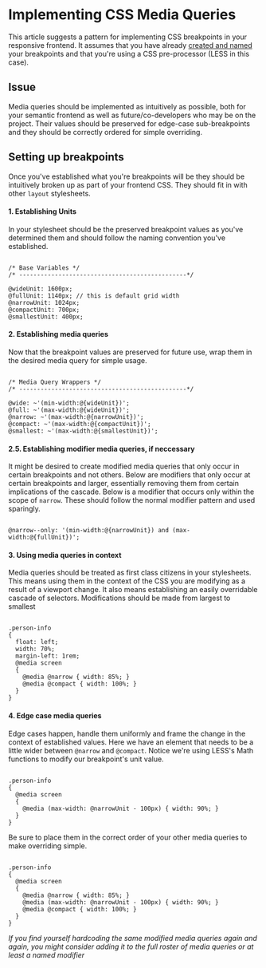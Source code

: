 # Implementing CSS Media Queries
This article suggests a pattern for implementing CSS breakpoints in your responsive frontend. It assumes that you have already [created and named](creating-and-naming-css-breakpoints.md) your breakpoints and that you're using a CSS pre-processor (LESS in this case).

## Issue
Media queries should be implemented as intuitively as possible, both for your semantic frontend as well as future/co-developers who may be on the project. Their values should be preserved for edge-case sub-breakpoints and they should be correctly ordered for simple overriding.

## Setting up breakpoints
Once you've established what you're breakpoints will be they should be intuitively broken up as part of your frontend CSS. They should fit in with other `layout` stylesheets.

#### 1. Establishing Units
In your stylesheet should be the preserved breakpoint values as you've determined them and should follow the naming convention you've established.

```less

/* Base Variables */
/* -----------------------------------------------*/

@wideUnit: 1600px;
@fullUnit: 1140px; // this is default grid width
@narrowUnit: 1024px;
@compactUnit: 700px;
@smallestUnit: 400px;

```

#### 2. Establishing media queries
Now that the breakpoint values are preserved for future use, wrap them in the desired media query for simple usage.

```less

/* Media Query Wrappers */
/* -----------------------------------------------*/

@wide: ~'(min-width:@{wideUnit})';
@full: ~'(max-width:@{wideUnit})';
@narrow: ~'(max-width:@{narrowUnit})';
@compact: ~'(max-width:@{compactUnit})';
@smallest: ~'(max-width:@{smallestUnit})';

```

#### 2.5. Establishing modifier media queries, if neccessary
It might be desired to create modified media queries that only occur in certain breakpoints and not others. Below are modifiers that only occur at certain breakpoints and larger, essentially removing them from certain implications of the cascade. Below is a modifier that occurs only within the scope of `narrow`.  These should follow the normal modifier pattern and used sparingly.

```less

@narrow--only: '(min-width:@{narrowUnit}) and (max-width:@{fullUnit})';

```

#### 3. Using media queries in context
Media queries should be treated as first class citizens in your stylesheets. This means using them in the context of the CSS you are modifying as a result of a viewport change. It also means establishing an easily overridable cascade of selectors. Modifications should be made from largest to smallest

```less

.person-info
{
  float: left;
  width: 70%;
  margin-left: 1rem;
  @media screen
  {
  	@media @narrow { width: 85%; }
  	@media @compact { width: 100%; }
  }
}

```

#### 4. Edge case media queries
Edge cases happen, handle them uniformly and frame the change in the context of established values. Here we have an element that needs to be a little wider between `@narrow` and `@compact`. Notice we're using LESS's Math functions to modify our breakpoint's unit value.

```less

.person-info
{
  @media screen
  {
    @media (max-width: @narrowUnit - 100px) { width: 90%; }
  }
}

```

Be sure to place them in the correct order of your other media queries to make overriding simple.

```less

.person-info
{
  @media screen
  {
  	@media @narrow { width: 85%; }
  	@media (max-width: @narrowUnit - 100px) { width: 90%; }
  	@media @compact { width: 100%; }
  }
}

```

*If you find yourself hardcoding the same modified media queries again and again, you might consider adding it to the full roster of media queries or at least a named modifier*
